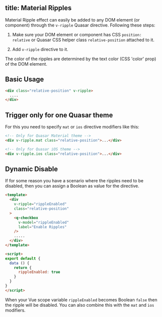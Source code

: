 title: Material Ripples
---
Material Ripple effect can easily be added to any DOM element (or component) through the `v-ripple` Quasar directive. Following these steps:

1. Make sure your DOM element or component has CSS `position: relative` or Quasar CSS helper class `relative-position` attached to it.

2. Add `v-ripple` directive to it.

The color of the ripples are determined by the text color (CSS 'color' prop) of the DOM element.

<input type="hidden" data-fullpage-demo="style-and-identity/material-ripples">

## Basic Usage

```html
<div class="relative-position" v-ripple>
  ....
</div>
```

## Trigger only for one Quasar theme
For this you need to specify `mat` or `ios` directive modifiers like this:

```html
<!-- Only for Quasar Material theme -->
<div v-ripple.mat class="relative-position">...</div>

<!-- Only for Quasar iOS theme -->
<div v-ripple.ios class="relative-position">...</div>
```

## Dynamic Disable
If for some reason you have a scenario where the ripples need to be disabled, then you can assign a Boolean as value for the directive.

```html
<template>
  <div
    v-ripple="rippleEnabled"
    class="relative-position"
  >
    <q-checkbox
      v-model="rippleEnabled"
      label="Enable Ripples"
    />
    .....
  </div>
</template>

<script>
export default {
  data () {
    return {
      rippleEnabled: true
    }
  }
}
</script>
```

When your Vue scope variable `rippleEnabled` becomes Boolean `false` then the ripple will be disabled.
You can also combine this with the `mat` and `ios` modifiers.

